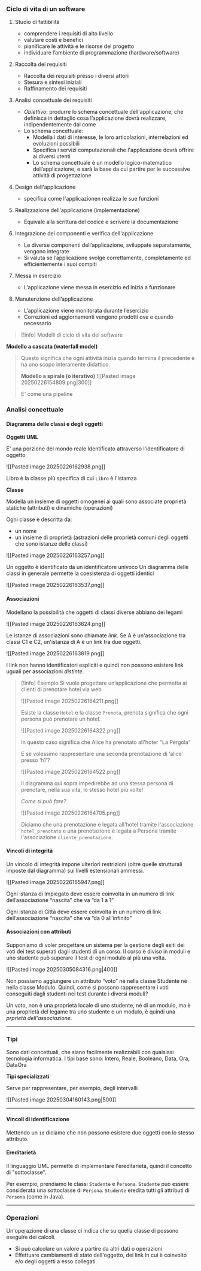 ### Ciclo di vita di un software

1. Studio di fattibilità 
	- comprendere i requisiti di alto livello 
	- valutare costi e benefici 
	-  pianificare le attività e le risorse del progetto 
	-  individuare l’ambiente di programmazione (hardware/software)  

2. Raccolta dei requisiti 
	- Raccolta dei requisiti presso i diversi attori 
	- Stesura e sintesi iniziali 
	- Raffinamento dei requisiti 
	
3. Analisi concettuale dei requisiti 
	- *Obiettivo*: produrre lo schema concettuale dell'applicazione, che definisca in dettaglio cosa l’applicazione dovrà realizzare, indipendentemente dal come 
	- Lo schema concettuale: 
		- Modella i dati di interesse, le loro articolazioni, interrelazioni ed evoluzioni possibili 
		- Specifica i servizi computazionali che l'applicazione dovrà offrire ai diversi utenti
		- Lo schema concettuale è un modello logico-matematico dell’applicazione, e sarà la base da cui partire per le successive attività di progettazione

4. Design dell'applicazione
	-  specifica come l'applicazionen realizza le sue funzioni

5. Realizzazione dell'applicazione (implementazione)
	- Equivale alla scrittura del codice e scrivere la documentazione

6. Integrazione dei componenti e verifica dell'applicazione
	- Le diverse componenti dell’applicazione, sviluppate separatamente, vengono integrate 
	- Si valuta se l’applicazione svolge correttamente, completamente ed efficientemente i suoi compiti 

7. Messa in esercizio
	- L’applicazione viene messa in esercizio ed inizia a funzionare 

8. Manutenzione dell’applicazione 
	- L’applicazione viene monitorata durante l’esercizio 
	- Correzioni ed aggiornamenti vengono prodotti ove e quando necessario


>[!info] Modelli di ciclo di vita del software
>
>
**Modello a cascata (waterfall model)**
>Questo significa che ogni attività inizia quando termina il precedente e ha uno scopo interamente didattico.
>
>**Modello a spirale (o iterativo)**
![[Pasted image 20250226154809.png|300]]
>
>E' come una pipeline

### Analisi concettuale

#### Diagramma delle classi e degli oggetti

**Oggetti UML**

E' una porzione del mondo reale
Identificato attraverso l'identificatore di oggetto

![[Pasted image 20250226162938.png]]

Libro è la classe più specifica di cui `Libro` è l'istamza

**Classe**

Modella un insieme di oggetti omogenei ai quali sono associate proprietà statiche (attributi) e dinamiche (operazioni)

Ogni classe è descritta da: 
-  un nome 
- un insieme di proprietà (astrazioni delle proprietà comuni degli oggetti che sono istanze delle classi)

![[Pasted image 20250226163257.png]]

Un oggetto è identificato da un identificatore univoco
Un diagramma delle classi in generale permette la coesistenza di oggetti identici

![[Pasted image 20250226163537.png]]


#### Associazioni

Modellano la possibilità che oggetti di classi diverse abbiano dei legami

![[Pasted image 20250226163624.png]]

Le istanze di associazioni sono chiamate *link*.
Se A è un'associazione tra classi C1 e C2, un'istanza di A è un link tra due oggetti.

![[Pasted image 20250226163819.png]]

I link non hanno identificatori espliciti e quindi non possono esistere link uguali per associazioni *distinte*.

>[!info] Esempio
>Si vuole progettare un’applicazione che permetta ai clienti di prenotare hotel via web
>
>![[Pasted image 20250226164211.png]]
>
>Esiste la classe `Hotel` e la classe `Prenota`, prenota significa che ogni persona può prenotare un hotel.
>
>![[Pasted image 20250226164322.png]]
>
>In questo caso significa che Alice ha prenotato all'hoter "La Pergola"
>
>E se volessimo rappresentare una seconda prenotazione di ‘alice’ presso ‘h1’?
>
>![[Pasted image 20250226164522.png]]
>
>Il diagramma qui sopra impedirebbe ad una stessa persona di prenotare, nella sua vita, lo stesso hotel più volte!
>
>*Come si può fare?*
>
>![[Pasted image 20250226164705.png]]
>
>Diciamo che una prenotazione è legata all'hotel tramite l'associazione `hotel_prenotato` e una prenotazione è legata a Persona tramite l'associazione `cliente_prenotazione`.
>

#### Vincoli di integrità

Un vincolo di integrità impone ulteriori restrizioni (oltre quelle strutturali imposte dal diagramma) sui livelli estensionali ammessi.


![[Pasted image 20250226165947.png]]

Ogni istanza di Impiegato deve essere coinvolta in un numero di link dell’associazione “nascita” che va “da 1 a 1”

Ogni istanza di Città deve essere coinvolta in un numero di link dell’associazione “nascita” che va “da 0 all’infinito”

#### Associazioni con attributi

Supponiamo di voler progettare un sistema per la gestione degli esiti dei voti dei test superati dagli studenti di un corso.
Il corso è diviso in moduli e uno studente può superare il test di ogni modulo al più una volta.

![[Pasted image 20250305084316.png|400]]

Non possiamo aggiungere un attributo “voto” né nella classe Studente né nella classe Modulo. Quindi, come si possono rappresentare i voti conseguiti dagli studenti nei test durante i diversi moduli?

Un voto, non è una proprietà locale di uno studente, né di un modulo, ma è una proprietà del legame tra uno studente e un modulo, è quindi una *prprietà dell'associazione*.



---
### Tipi

Sono dati concettuali, che siano facilmente realizzabili con qualsiasi tecnologia informatica.
I tipi base sono: Intero, Reale, Booleano, Data, Ora, DataOra

**Tipi specializzati**

Serve per rappresentare, per esempio, degli intervalli

![[Pasted image 20250304160143.png|500]]

---

#### Vincoli di identificazione

Mettendo un `id` diciamo che non possono esistere due oggetti con lo stesso attributo.

#### Ereditarietà

Il linguaggio UML permette di implementare l'ereditarietà, quindi il concetto di "sottoclasse".

Per esempio, prendiamo le classi `Studente` e `Persona`. `Studente` può essere considerata una sottoclasse di `Persona`.
`Studente` eredita tutti gli attributi di `Persona` (come in Java).

---

### Operazioni

Un'operazione di una classe ci indica che su quella classe di possono eseguire dei calcoli.
- Si può calcolare un valore a partire da altri dati o operazioni
- Effettuare cambiamenti di stato dell'oggetto, dei link in cui è coinvolto e/o degli oggetti a esso collegati

